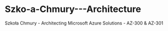 # Szko-a-Chmury---Architecture
Szkoła Chmury - Architecting Microsoft Azure Solutions - AZ-300 &amp; AZ-301
